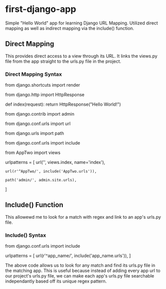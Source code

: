 # first-django-app
Simple "Hello World" app for learning Django URL Mapping. Utilized direct mapping as well as indirect mapping via the include() function.

## Direct Mapping
This provides direct access to a view through its URL. It links the views.py file from the app straight to the urls.py file in the project.

### Direct Mapping Syntax

from django.shortcuts import render

from django.http import HttpResponse

def index(request):
        return HttpResponse("Hello World!")
        
from django.contrib import admin

from django.conf.urls import url

from django.urls import path

from django.conf.urls import include

from AppTwo import views

urlpatterns = [
    url('', views.index, name='index'),
    
    url(r'^AppTwo/', include('AppTwo.urls')),
    
    path('admin/', admin.site.urls),
]

## Include() Function
This allowewd me to look for a match with regex and link to an app's urls.py file. 

### Include() Syntax
from django.conf.urls import include

urlpatterns = [
        url(r'^app_name/', include('app_name.urls')),
]

The above code allows us to look for any match and find its urls.py file in the matching app. This is useful because instead of adding every app url to our project's urls.py file, we can make each app's urls.py file searchable independantly based off its unique regex pattern.
